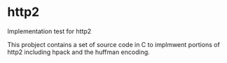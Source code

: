 # http2
Implementation test for http2

This probject contains a set of source code in C to implmwent portions of http2 including hpack and the huffman encoding.
